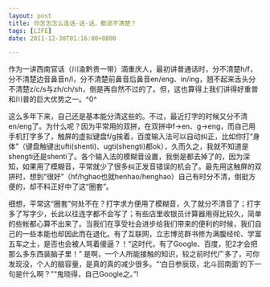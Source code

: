 ```yaml
---
layout: post
title: 你怎怎怎么连话-话-话，都说不清楚？
tags: [LIFE]
date: 2011-12-30T01:16:00+0800

---
```


作为一讲西南官话（川渝黔贵一带）滴重庆人，最初讲普通话时，分不清楚h/f，分不清楚边音鼻音n/l，分不清楚前鼻音后鼻音en/eng、in/ing，翘不起来舌头分不清楚z/c/s与zh/ch/sh，倒是再自然不过的了。但，这也算得上我们讲得好重普和川普的巨大优势之一。^0^   

这么多年下来，自己还是基本能分清这些的。不过，最近打字的时候又分不清en/eng了。为什么呢？因为平常用的双拼，在双拼中f->en、g->eng，而自己用手机打字多了，触屏的虚拟键盘f/g挨着，百度输入法可以自动纠正，比如你打“身体”（键盘触键出ufti(shenti)、ugti(shengti)都ok），久而久之，我就不知道是shengti还是shenti了。各个输入法的模糊音设置，我倒是都去掉了的，因为深知，如果用了模糊音，平常就少了很多纠正发音错误的机会了。最先用这触屏的双拼时，想到“很好”（hf/hghao也就henhao/henghao）自己有时分不清，倒挺方便的，却不料正好中了这“圈套”。 
 
细想，平常这“圈套”何处不在？打字求方便用了模糊音，久了就分不清音了；打字多了写字少，长此以往连字都不会写了；有些店里收银员计算器用得比较久，简单的些帐都心算不出来了。当我们在享受社会进步给我们带来的便利的时候，我们自己的一些本能也却因此而在退化。有了互联网，立志博览群书修为满腹经纶、学富五车之士，是否也会被人骂着傻逼？！“这时代，有了Google、百度，犯2才会把那么多东西装脑子里！” 是啊，一个人所能接触的知识，较之前时代广多了，可你发现没，个人的脑容量，是真的真的减少很多。“‘白日参辰现，北斗回南面’的下一句是什么啊？”“鬼晓得，自己Google之。”!